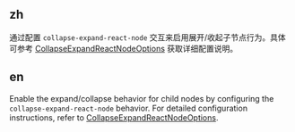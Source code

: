 ## zh

通过配置 `collapse-expand-react-node` 交互来启用展开/收起子节点行为。具体可参考 [CollapseExpandReactNodeOptions](/options/graphs/overview#collapseexpandreactnode) 获取详细配置说明。

## en

Enable the expand/collapse behavior for child nodes by configuring the `collapse-expand-react-node` behavior. For detailed configuration instructions, refer to [CollapseExpandReactNodeOptions](/en/options/graphs/overview#collapseexpandreactnode).
